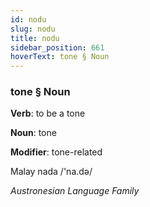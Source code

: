 ```yaml
---
id: nodu
slug: nodu
title: nodu
sidebar_position: 661
hoverText: tone § Noun
---
```


### tone § Noun

**Verb**: to be a tone

**Noun**: tone

**Modifier**: tone-related

Malay nada /'na.də/

*Austronesian Language Family*